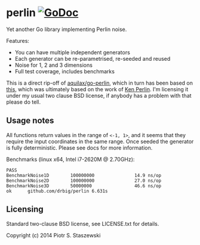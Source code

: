 # perlin [![GoDoc](https://godoc.org/github.com/drbig/perlin?status.svg)](http://godoc.org/github.com/drbig/perlin)

Yet another Go library implementing Perlin noise.

Features:

- You can have multiple independent generators
- Each generator can be re-parametrised, re-seeded and reused
- Noise for 1, 2 and 3 dimensions
- Full test coverage, includes benchmarks

This is a direct rip-off of [aquilax/go-perlin](https://github.com/aquilax/go-perlin), which in turn has been based on [this](https://git.gnome.org/browse/gegl/tree/operations/common/perlin), which was ultimately based on the work of [Ken Perlin](http://en.wikipedia.org/wiki/Ken_Perlin). I'm licensing it under my usual two clause BSD license, if anybody has a problem with that please do tell.

## Usage notes

All functions return values in the range of `<-1, 1>`, and it seems that they require the input coordinates in the same range. Once seeded the generator is fully deterministic. Please see docs for more information.

Benchmarks (linux x64, Intel i7-2620M @ 2.70GHz):

    PASS
    BenchmarkNoise1D        100000000               14.9 ns/op
    BenchmarkNoise2D        100000000               27.0 ns/op
    BenchmarkNoise3D        50000000                46.6 ns/op
    ok      github.com/drbig/perlin 6.631s

## Licensing

Standard two-clause BSD license, see LICENSE.txt for details.

Copyright (c) 2014 Piotr S. Staszewski
